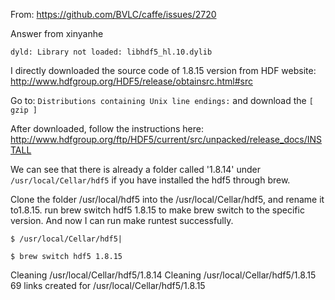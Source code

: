 From: https://github.com/BVLC/caffe/issues/2720 

Answer from xinyanhe 

```
dyld: Library not loaded: libhdf5_hl.10.dylib
```
I directly downloaded the source code of 1.8.15 version from HDF website: http://www.hdfgroup.org/HDF5/release/obtainsrc.html#src


Go to:  `Distributions containing Unix line endings:`   and download the  `[ gzip ]`

After downloaded, follow the instructions here: http://www.hdfgroup.org/ftp/HDF5/current/src/unpacked/release_docs/INSTALL



We can see that there is already a folder called '1.8.14' under `/usr/local/Cellar/hdf5` if you have installed the hdf5 through brew.

Clone the folder /usr/local/hdf5 into the /usr/local/Cellar/hdf5, and rename it to1.8.15.
run brew switch hdf5 1.8.15 to make brew switch to the specific version.
And now I can run make runtest successfully.
```
$ /usr/local/Cellar/hdf5|
```

```
$ brew switch hdf5 1.8.15
```

Cleaning /usr/local/Cellar/hdf5/1.8.14
Cleaning /usr/local/Cellar/hdf5/1.8.15
69 links created for /usr/local/Cellar/hdf5/1.8.15